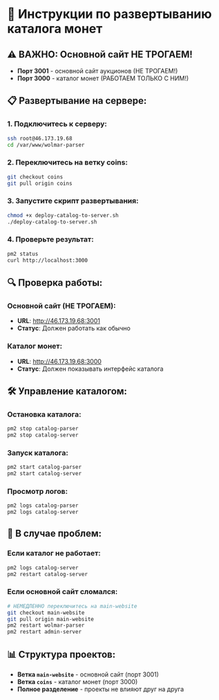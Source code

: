 # 🚀 Инструкции по развертыванию каталога монет

## ⚠️ ВАЖНО: Основной сайт НЕ ТРОГАЕМ!
- **Порт 3001** - основной сайт аукционов (НЕ ТРОГАЕМ!)
- **Порт 3000** - каталог монет (РАБОТАЕМ ТОЛЬКО С НИМ!)

## 📋 Развертывание на сервере:

### 1. Подключитесь к серверу:
```bash
ssh root@46.173.19.68
cd /var/www/wolmar-parser
```

### 2. Переключитесь на ветку coins:
```bash
git checkout coins
git pull origin coins
```

### 3. Запустите скрипт развертывания:
```bash
chmod +x deploy-catalog-to-server.sh
./deploy-catalog-to-server.sh
```

### 4. Проверьте результат:
```bash
pm2 status
curl http://localhost:3000
```

## 🔍 Проверка работы:

### Основной сайт (НЕ ТРОГАЕМ):
- **URL**: http://46.173.19.68:3001
- **Статус**: Должен работать как обычно

### Каталог монет:
- **URL**: http://46.173.19.68:3000
- **Статус**: Должен показывать интерфейс каталога

## 🛠️ Управление каталогом:

### Остановка каталога:
```bash
pm2 stop catalog-parser
pm2 stop catalog-server
```

### Запуск каталога:
```bash
pm2 start catalog-parser
pm2 start catalog-server
```

### Просмотр логов:
```bash
pm2 logs catalog-parser
pm2 logs catalog-server
```

## 🚨 В случае проблем:

### Если каталог не работает:
```bash
pm2 logs catalog-server
pm2 restart catalog-server
```

### Если основной сайт сломался:
```bash
# НЕМЕДЛЕННО переключитесь на main-website
git checkout main-website
git pull origin main-website
pm2 restart wolmar-parser
pm2 restart admin-server
```

## 📊 Структура проектов:
- **Ветка `main-website`** - основной сайт (порт 3001)
- **Ветка `coins`** - каталог монет (порт 3000)
- **Полное разделение** - проекты не влияют друг на друга


